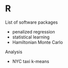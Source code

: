 # R

List of software packages

- penalized regression
- statistical learning
- Hamiltonian Monte Carlo

Analysis
- NYC taxi k-means
